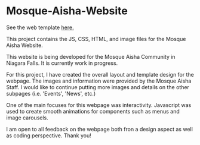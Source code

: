 # Mosque-Aisha-Website

See the web template [here.](https://faizaanrehman.github.io/Mosque-Aisha-Website/)

This project contains the JS, CSS, HTML, and image files for the Mosque Aisha Website.

This website is being developed for the Mosque Aisha Community in Niagara Falls. It is currently work in progress.

For this project, I have created the overall layout and template design for the webpage. The images and information were provided by the Mosque Aisha Staff.
I would like to continue putting more images and details on the other subpages (i.e. 'Events', 'News', etc.)

One of the main focuses for this webpage was interactivity. Javascript was used to create smooth animations for components such as menus and image carousels.

I am open to all feedback on the webpage both fron a design aspect as well as coding perspective. Thank you!
